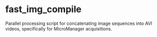 # fast_img_compile
Parallel processing script for concatenating image sequences into AVI videos, specifically for MicroManager acquisitions.
